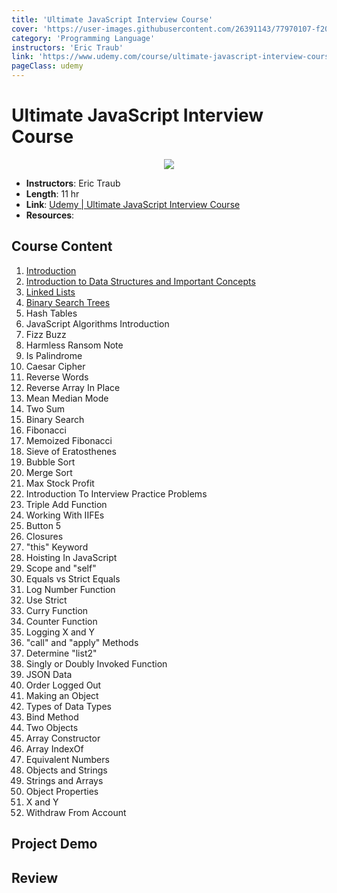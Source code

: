 ```yaml
---
title: 'Ultimate JavaScript Interview Course'
cover: 'https://user-images.githubusercontent.com/26391143/77970107-f206d000-731d-11ea-8bcb-23e0e2b1a71c.png'
category: 'Programming Language'
instructors: 'Eric Traub'
link: 'https://www.udemy.com/course/ultimate-javascript-interview-course/'
pageClass: udemy
---
```


# Ultimate JavaScript Interview Course

<p align="center">
  <img src="https://user-images.githubusercontent.com/26391143/77970107-f206d000-731d-11ea-8bcb-23e0e2b1a71c.png" />
</p>

- **Instructors**: Eric Traub
- **Length**: 11 hr
- **Link**: [Udemy | Ultimate JavaScript Interview Course](https://www.udemy.com/course/ultimate-javascript-interview-course/)
- **Resources**:

## Course Content

1. [Introduction](./01_Introduction/)
2. [Introduction to Data Structures and Important Concepts](./02_Introduction-to-Data-Structures-and-Important-Concepts/)
3. [Linked Lists](./03_Linked-Lists/)
4. [Binary Search Trees](./04_Binary-Search-Trees/)
5. Hash Tables
6. JavaScript Algorithms Introduction
7. Fizz Buzz
8. Harmless Ransom Note
9. Is Palindrome
10. Caesar Cipher
11. Reverse Words
12. Reverse Array In Place
13. Mean Median Mode
14. Two Sum
15. Binary Search
16. Fibonacci
17. Memoized Fibonacci
18. Sieve of Eratosthenes
19. Bubble Sort
20. Merge Sort
21. Max Stock Profit
22. Introduction To Interview Practice Problems
23. Triple Add Function
24. Working With IIFEs
25. Button 5
26. Closures
27. "this" Keyword
28. Hoisting In JavaScript
29. Scope and "self"
30. Equals vs Strict Equals
31. Log Number Function
32. Use Strict
33. Curry Function
34. Counter Function
35. Logging X and Y
36. "call" and "apply" Methods
37. Determine "list2"
38. Singly or Doubly Invoked Function
39. JSON Data
40. Order Logged Out
41. Making an Object
42. Types of Data Types
43. Bind Method
44. Two Objects
45. Array Constructor
46. Array IndexOf
47. Equivalent Numbers
48. Objects and Strings
49. Strings and Arrays
50. Object Properties
51. X and Y
52. Withdraw From Account

## Project Demo

## Review
